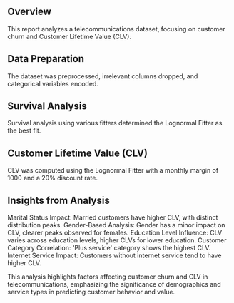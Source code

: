 ## Overview
This report analyzes a telecommunications dataset, focusing on customer churn and Customer Lifetime Value (CLV).

## Data Preparation
The dataset was preprocessed, irrelevant columns dropped, and categorical variables encoded.

## Survival Analysis
Survival analysis using various fitters determined the Lognormal Fitter as the best fit.

## Customer Lifetime Value (CLV)
CLV was computed using the Lognormal Fitter with a monthly margin of 1000 and a 20% discount rate.

## Insights from Analysis
Marital Status Impact: Married customers have higher CLV, with distinct distribution peaks.
Gender-Based Analysis: Gender has a minor impact on CLV, clearer peaks observed for females.
Education Level Influence: CLV varies across education levels, higher CLVs for lower education.
Customer Category Correlation: 'Plus service' category shows the highest CLV.
Internet Service Impact: Customers without internet service tend to have higher CLV.

This analysis highlights factors affecting customer churn and CLV in telecommunications, emphasizing the significance of demographics and service types in predicting customer behavior and value.
